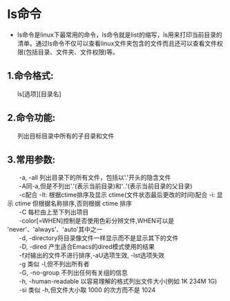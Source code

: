 # ls命令

* ls命令是linux下最常用的命令，ls命令就是list的缩写，ls用来打印当前目录的清单。通过ls命令不仅可以查看linux文件夹包含的文件而且还可以查看文件权限(包括目录、文件夹、文件权限)等。

## 1.命令格式:  
  &nbsp;&nbsp;&nbsp;&nbsp;&nbsp;&nbsp;ls[选项][目录名]
## 2.命令功能:  
  &nbsp;&nbsp;&nbsp;&nbsp;&nbsp;&nbsp;列出目标目录中所有的子目录和文件
## 3.常用参数:  
  &nbsp;&nbsp;&nbsp;&nbsp;&nbsp;&nbsp;
  -a, -all 列出目录下的所有文件，包括以'.'开头的隐含文件   
  &nbsp;&nbsp;&nbsp;&nbsp;&nbsp;&nbsp; 
  -A同-a,但是不列出'.'(表示当前目录)和'..'(表示当前目录的父目录)  
  &nbsp;&nbsp;&nbsp;&nbsp;&nbsp;&nbsp;
  -c配合 -lt: 根据ctime排序及显示 ctime(文件状态最后更改的时间)配合 -i: 显示 ctime 但根据名称排序,否则根据 ctime 排序  
  &nbsp;&nbsp;&nbsp;&nbsp;&nbsp;&nbsp;
  -C 每栏由上至下列出项目  
  &nbsp;&nbsp;&nbsp;&nbsp;&nbsp;&nbsp;
  -color[=WHEN]控制是否使用色彩分辨文件,WHEN可以是 'never'、'always'、'auto'其中之一  
  &nbsp;&nbsp;&nbsp;&nbsp;&nbsp;&nbsp;
  -d, -directory将目录像文件一样显示而不是显示其下的文件  
  &nbsp;&nbsp;&nbsp;&nbsp;&nbsp;&nbsp;
  -D, -dired 产生适合Emacs的dired模式使用的结果  
  &nbsp;&nbsp;&nbsp;&nbsp;&nbsp;&nbsp;
  -f对输出的文件不进行排序,-aU选项生效, -lst选项失效  
  &nbsp;&nbsp;&nbsp;&nbsp;&nbsp;&nbsp;
  -g 类似 -l,但不列出所有者  
  &nbsp;&nbsp;&nbsp;&nbsp;&nbsp;&nbsp;
  -G, -no-group 不列出任何有关组的信息  
  &nbsp;&nbsp;&nbsp;&nbsp;&nbsp;&nbsp;
  -h, -human-readable 以容易理解的格式列出文件大小(例如 1K 234M 1G)  
  &nbsp;&nbsp;&nbsp;&nbsp;&nbsp;&nbsp;
  -si 类似 -h,但文件大小取 1000 的次方而不是 1024